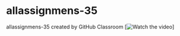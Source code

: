 # allassignmens-35
allassignmens-35 created by GitHub Classroom
[![Watch the video](https://youtu.be/JIVdeuSpd4E)]
